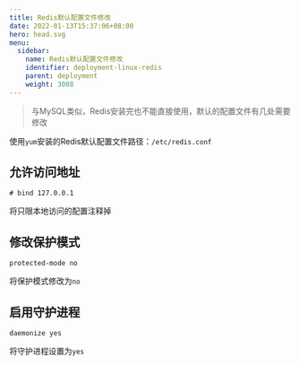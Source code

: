 ```yaml
---
title: Redis默认配置文件修改
date: 2022-01-13T15:37:06+08:00
hero: head.svg
menu:
  sidebar:
    name: Redis默认配置文件修改
    identifier: deployment-linux-redis
    parent: deployment
    weight: 3008
---
```


> 与MySQL类似，Redis安装完也不能直接使用，默认的配置文件有几处需要修改

使用`yum`安装的Redis默认配置文件路径：`/etc/redis.conf`

## 允许访问地址

```shell
# bind 127.0.0.1
```

将只限本地访问的配置注释掉

## 修改保护模式

```shell
protected-mode no 
```

将保护模式修改为`no`

## 启用守护进程

```shell
daemonize yes
```

将守护进程设置为`yes`
